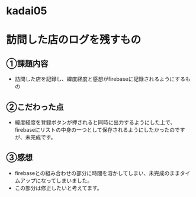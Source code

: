 # kadai05
# 訪問した店のログを残すもの
## ①課題内容
- 訪問した店を記録し、緯度経度と感想がfirebaseに記録されるようにするもの
## ②こだわった点
- 緯度経度を登録ボタンが押されると同時に出力するようにした上で、firebaseにリストの中身の一つとして保存されるようにしたかったのですが、未完成です。

## ③感想
- firebaseとの組み合わせの部分に時間を溶かしてしまい、未完成のままタイムアップになってしまいました。
- この部分は修正したいと考えてます。
